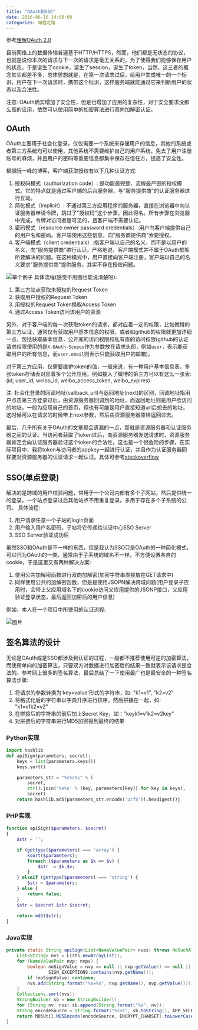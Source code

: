 ```yaml
---
title: "OAuth和SSO"
date: 2016-06-16 14:08:00
categories: 编程之路
---
```

参考[理解OAuth 2.0](http://www.ruanyifeng.com/blog/2014/05/oauth_2_0.html)

目前网络上的数据传输普遍基于HTTP/HTTPS，然而，他们都是无状态的协议，也就是说你本次的请求与下一次的请求是毫无关系的，为了使得我们能够保存用户的状态，于是诞生了cookie，诞生了session，诞生了token，当然，这三者的概念其实都差不多，总体思想就是，在第一次请求过后，给用户生成唯一的一个标识，用户在下一次请求时，携带这个标识，这样服务端就能通过它来判断用户的状态以及合法性。

注意: OAuth确实增加了安全性，但是也增加了应用的复杂性，对于安全要求没那么高的应用，依然可以使用简单的加密算法进行双向加解密认证。

## OAuth
OAuth主要用于社会化登录，仅仅需要一个系统来存储用户的信息，其他的系统或者第三方系统均可以使用，其他系统不需要维护自己的用户系统，免去了用户注册账号的麻烦，并且用户的密码等重要信息都集中保存在信任方，提高了安全性。

根据阮一峰的博客，客户端获取授权有以下几种认证方式:

1. 授权码模式（authorization code）: 是功能最完整、流程最严密的授权模式。它的特点就是通过客户端的后台服务器，与"服务提供商"的认证服务器进行互动。
2. 简化模式（implicit）: 不通过第三方应用程序的服务器，直接在浏览器中向认证服务器申请令牌，跳过了"授权码"这个步骤，因此得名。所有步骤在浏览器中完成，令牌对访问者是可见的，且客户端不需要认证。
3. 密码模式（resource owner password credentials）:用户向客户端提供自己的用户名和密码。客户端使用这些信息，向"服务商提供商"索要授权。
4. 客户端模式（client credentials）:指客户端以自己的名义，而不是以用户的名义，向"服务提供商"进行认证。严格地说，客户端模式并不属于OAuth框架所要解决的问题。在这种模式中，用户直接向客户端注册，客户端以自己的名义要求"服务提供商"提供服务，其实不存在授权问题。

![举个例子](http://7xnc86.com1.z0.glb.clouddn.com/oauth-and-sso-1.png)
具体流程(感觉不用图也能说清楚呀):

1. 第三方站点获取未授权的Request Token
2. 获取用户授权的Request Token
3. 用授权的Request Token换取Access Token
4. 通过Access Token访问该用户的资源

另外，对于客户端的每一次获取token的请求，都对应着一定的权限，比如微博的第三方认证，通常仅有获取用户基本信息的权限，或者如github的权限就更加详细一点，包括获取基本信息，公开库的访问权限和私有库的访问权限(github的认证请求权限使用的是`X-OAuth-Scopes`作为参数放在请求头部，例如`user`，表示能获取用户的所有信息，而`user.email`则表示只能获取用户的邮箱)。

对于第三方应用，仅需要维护token的值，一般来说，有一种用户基本信息表，多张token存储表对应着多个公开应用。例如接入了微博的第三方可以有这么一张表: (id, user_id, weibo_id, weibo_access_token, weibo_expires)

注: 社会化登录的回调地址(callback_url)与返回地址(next)的区别，回调地址指用户点击第三方登录过后，由资源服务器回调到的地址，而返回地址则是用户欲访问的地址，一般为应用自己的首页，但也有可能是用户直接知道url后想去的地址，这时候可以在请求的时候带上next参数，然后由资源服务器原样返回过去。

最后，几乎所有关于OAuth的文章都会遗漏的一点，那就是资源服务器和认证服务器之间的认证。当访问者获取了token过后，向资源服务器发送请求时，资源服务器肯定会向认证服务器验证这个token的合法性，这也是一个很危险的步骤，在实际项目中，我将token与访问者的appkey一起进行认证，并且作为认证服务器同样要对资源服务器的认证请求一起认证。具体可参考[stackoverflow](http://stackoverflow.com/questions/12296017/how-to-validate-an-oauth-2-0-access-token-for-a-resource-server)

## SSO(单点登录)
解决的是跨域的用户校验问题，常用于一个公司内部有多个子网站，然后提供统一的登录，一个站点登录过后其他站点不用重复登录。多用于存在多个子系统的公司。
具体流程:
1. 用户请求任意一个子站的login页面
2. 用户输入用户名密码，子站将它传递给认证中心SSO Server
3. SSO Server验证成功后

虽然SSO和OAuth是不一样的东西，但是我认为SSO只是OAuth的一种简化模式，可以归为OAuth的一类。通常由于子系统的域名不一样，不方便设置各自的cookie，于是这里又有两种解决方案:

1. 使用公共加解密函数进行双向加解密(加密字符串直接放在GET请求中)
2. 同样使用公共的加解密函数，但是是使用JSOPN解决跨域问题(用户登录子应用时，会带上父应用域名下的cookie访问父应用提供的JSONP接口，父应用验证登录状态，最后返回加密后的用户信息)

例如，本人在一个项目中所使用的认证流程:

![图片](http://7xnc86.com1.z0.glb.clouddn.com/oauth-and-sso-2.png)

## 签名算法的设计

无论是OAuth或是SSO都涉及到认证的过程，一般都不推荐使用可逆的加密算法，而使用单向的加密算法，只要双方对数据进行加密后的结果一致就表示该请求是合法的。参考网上很多的签名算法，最后总结了一下使用最广也是最安全的一种签名算法步骤:

1. 将请求的参数转换为'key=value'形式的字符串，如: "k1=v1", "k2=v2"
2. 将格式化后的字符串以字典升序进行排序，然后拼接在一起，如: "k1=v1k2=v2"
3. 在拼接后的字符串的前后加上Secret Key，如："keyk1=v1k2=v2key"
4. 对拼接后的字符串进行MD5加密得到最终的结果

### Python实现

```python
import hashlib
def apiSign(parameters, secret):
	keys = list(parameters.keys())
	keys.sort()

	parameters_str = "%s%s%s" % (
		secret,
		str().join('%s%s' % (key, parameters[key]) for key in keys),
		secret)
	return hashlib.md5(parameters_str.encode('utf8')).hexdigest()j
```

### PHP实现

```php
function apiSign($parameters, $secret)
{
	$str = '';

	if (gettype($parameters) === 'array') {
		ksort($parameters);
		foreach ($parameters as $k => $v) {
			$str .= $k.$v;
		}
	} elseif (gettype($parameters) === 'string') {
		$str = $parameters;
	} else {
		return false;
	}
	$str = $secret.$str.$secret;
	
	return md5($str);
}
```

### Java实现

```java
private static String apiSign(List<NameValuePair> nvps) throws NoSuchAlgorithmException, IOException {
    List<String> nvs = Lists.newArrayList();
    for (NameValuePair nvp: nvps) {
        boolean noSignValue = nvp == null || nvp.getValue() == null ||
                SIGN_EXCEPTIONS.contains(nvp.getName());
        if (noSignValue) continue;
        nvs.add(String.format("%s=%s", nvp.getName(), nvp.getValue()));
    }
    Collections.sort(nvs);
    StringBuilder sb = new StringBuilder();
    for (String nv: nvs) sb.append(String.format("%s", nv));
    String encodeSource = String.format("%s%s", sb.toString(), APP_SECRET);
    return MD5Util.MD5Encode(encodeSource, ENCRYPT_CHARSET).toLowerCase();
}
```


